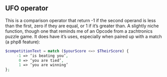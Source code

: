 ## UFO operator

This is a comparison operator that return -1 if the second operand is less than the first, zero if they are equal, or 1 if it’s greater than. A slightly niche function, though one that reminds me of an Opcode from a zachtronics puzzle game.
It does have it’s uses, especially when paired up with a match (a php8 feature):

```php
$competitionText = match ($yourScore <=> $TheirScore) {
     -1 => ‘is beating you’,
      0 => ‘you are tied’,
      1 => ‘you are winning’
};
```
